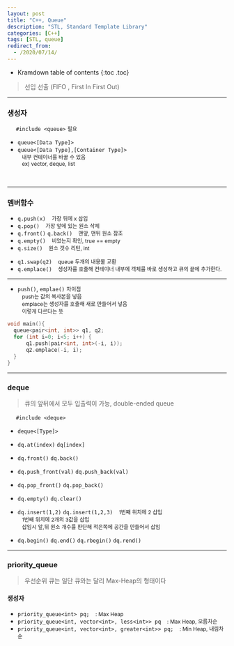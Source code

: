 ```yaml
---
layout: post
title: "C++, Queue"
description: "STL, Standard Template Library"
categories: [C++]
tags: [STL, queue]
redirect_from:
  - /2020/07/14/
---
```

  <style>
    .margin {
      font-size:12px;
      margin-left:10px;
    }
    .nomargin{
      font-size:12px;
      margin-left:0;
    }
    .space{
      margin:-10px 0;
    }
  </style>
* Kramdown table of contents
{:toc .toc}

> 선입 선출 (FIFO , First In First Out)

-------------------

### 생성자

&nbsp;&nbsp;&nbsp;&nbsp;  `#include <queue>` <span class="nomargin">필요</span>

* `queue<[Data Type]>`
* `queue<[Data Type],[Container Type]>`    
<span class="margin">내부 컨테이너를 바꿀 수 있음<span>    
<span class="margin">ex) vector, deque, list<span>    
<br/>

------------------------

### 멤버함수

* `q.push(x)` <span class="margin"> 가장 뒤에 x 삽입</span>
* `q.pop()` <span class="margin">가장 앞에 있는 원소 삭제<span>
* `q.front()` `q.back()`  <span class="margin">맨앞, 맨뒤 원소 참조</span>
* `q.empty()` <span class="margin">비었는지 확인, true == empty</span>
* `q.size()`  <span class="margin">원소 갯수 리턴, int </span>

<span class="space"></span>

* `q1.swap(q2)`  <span class="margin">queue 두개의 내용물 교환</span>
* `q.emplace()` <span class="margin"> 생성자를 호출해 컨테이너 내부에 객체를 바로 생성하고 큐의 끝에 추가한다.</span>

----------------------

- `push()`, `emplae()` <span class="nomargin">차이점</span>    
<span class="margin">push는 값의 복사본을 넣음</span>    
<span class="margin">emplace는 생성자를 호출해 새로 만들어서 넣음</span>    
<span class="margin">이렇게 다르다는 뜻</span>    

~~~ c++
void main(){
  queue<pair<int, int>> q1, q2;
  for (int i=0; i<5; i++) {
      q1.push(pair<int, int>(-i, i));
      q2.emplace(-i, i);
  }
}
~~~

------------------------
### deque
> 큐의 앞뒤에서 모두 입출력이 가능, double-ended queue

&nbsp;&nbsp;&nbsp;&nbsp;  `#include <deque>`
* `deque<[Type]>`

* `dq.at(index)` `dq[index]`
* `dq.front()` `dq.back()`

* `dq.push_front(val)` `dq.push_back(val)`    
* `dq.pop_front()` `dq.pop_back()`     
* `dq.empty()` `dq.clear()`    
<span class="space"></span>   

* `dq.insert(1,2)` `dq.insert(1,2,3)` 
<span class="margin">1번째 위치에 2 삽입</span>    
<span class="margin">1번째 위치에 2개의 3값을 삽입</span>    
<span class="margin">삽입시 앞,뒤 원소 개수를 판단해 적은쪽에 공간을 만들어서 삽입</span>

<span class="space"></span>     

* `dq.begin()` `dq.end()` `dq.rbegin()` `dq.rend()`


-------------------------------    

### priority_queue
> 우선순위 큐는 일단 큐와는 달리 Max-Heap의 형태이다

#### 생성자

* `priority_queue<int> pq;` <span class="margin"> : Max Heap</span>    
* `priority_queue<int, vector<int>, less<int>> pq` <span class="margin"> : Max Heap, 오름차순 </span>    
* `priority_queue<int, vector<int>, greater<int>> pq;` <span class="margin"> : Min Heap, 내림차순</span>    